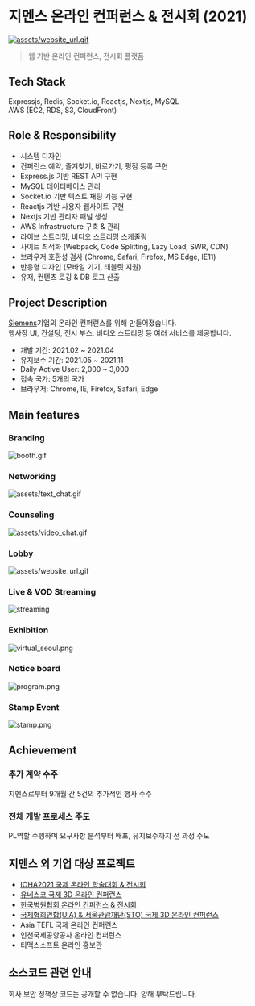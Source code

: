 # 지멘스 온라인 컨퍼런스 & 전시회 (2021)
[![assets/website_url.gif](assets/website_url.gif)](https://siemens-evavconference.govent.io)

> 웹 기반 온라인 컨퍼런스, 전시회 플랫폼 

## Tech Stack

Expressjs, Redis, Socket.io, Reactjs, Nextjs, MySQL   
AWS (EC2, RDS, S3, CloudFront)

## Role & Responsibility

- 시스템 디자인
- 컨퍼런스 예약, 즐겨찾기, 바로가기, 평점 등록 구현
- Express.js 기반 REST API 구현
- MySQL 데이터베이스 관리
- Socket.io 기반 텍스트 채팅 기능 구현
- Reactjs 기반 사용자 웹사이트 구현
- Nextjs 기반 관리자 패널 생성
- AWS Infrastructure 구축 & 관리
- 라이브 스트리밍, 비디오 스트리밍 스케줄링
- 사이트 최적화 (Webpack, Code Splitting, Lazy Load, SWR, CDN) 
- 브라우저 호환성 검사 (Chrome, Safari, Firefox, MS Edge, IE11)
- 반응형 디자인 (모바일 기기, 태블릿 지원)
- 유저, 컨텐츠 로깅 & DB 로그 산출


## Project Description

[Siemens](https://www.siemens.com/global/en.html)기업의 온라인 컨퍼런스를 위해 만들어졌습니다.   
행사장 UI, 컨설팅, 전시 부스, 비디오 스트리밍 등 여러 서비스를 제공합니다.

- 개발 기간: 2021.02 ~ 2021.04
- 유지보수 기간: 2021.05 ~ 2021.11
- Daily Active User: 2,000 ~ 3,000
- 접속 국가: 5개의 국가
- 브라우저: Chrome, IE, Firefox, Safari, Edge

## Main features

### Branding

![booth.gif](assets/booth.gif)

### Networking

![assets/text_chat.gif](assets/text_chat.gif)

### Counseling

![assets/video_chat.gif](assets/video_chat.gif)

### Lobby

![assets/website_url.gif](assets/website_url.gif)

### Live & VOD Streaming

![streaming](assets/live_streaming.gif)

### Exhibition

![virtual_seoul.png](assets/exhibition.png)

### Notice board

![program.png](assets/program.png)

### Stamp Event

![stamp.png](assets/stamp.png)



## Achievement

### 추가 계약 수주
지멘스로부터 9개월 간 5건의 추가적인 행사 수주

### 전체 개발 프로세스 주도
PL역할 수행하며 요구사항 분석부터 배포, 유지보수까지 전 과정 주도


## 지멘스 외 기업 대상 프로젝트
- [IOHA2021 국제 온라인 학술대회 & 전시회](https://ioha2021conference.org/)
- [유네스코 국제 3D 온라인 컨퍼런스](https://iclc2021.govent.io/)
- [한국병원협회 온라인 컨퍼런스 & 전시회](https://khc2020.salin.co.kr) 
- [국제협회연합(UIA) & 서울관광재단(STO) 국제 3D 온라인 컨퍼런스](https://wclf2021.miceworld.or.kr/) 
- Asia TEFL 국제 온라인 컨퍼런스
- 인천국제공항공사 온라인 컨퍼런스
- 티맥스소프트 온라인 홍보관

## 소스코드 관련 안내
회사 보안 정책상 코드는 공개할 수 없습니다. 양해 부탁드립니다.
